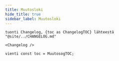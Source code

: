 ```yaml
---
title: Muutosloki
hide_title: true
sidebar_label: Muutosloki
---
```


```mdx-code-block
tuonti Changelog, {toc as ChangelogTOC} lähteestä "@site/../CHANGELOG.md"

<Changelog />

vienti const toc = MuutosogTOC;
```
